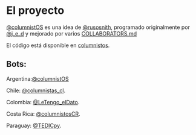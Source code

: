 # El proyecto

[@columnistOS] es una idea de [@rusosnith](https://twitter.com/rusosnith), programado originalmente por [@j_e_d](https://twitter.com/j_e_d) y mejorado por varios [COLLABORATORS.md]

El código está disponible en [columnistos].

## Bots:

Argentina:[@columnistOS]

Chile: [@columnistas_cl](https://twitter.com/columnistas_cl).

Colombia: [@LeTengo_elDato](https://twitter.com/LeTengo_elDato).

Costa Rica: [@columnistosCR](https://twitter.com/columnistoscr).

Paraguay: [@TEDICpy](https://twitter.com/TEDICpy).


[@columnistos]: https://twitter.com/columnistos
[columnistos]: https://github.com/columnistos/columnistos
[COLLABORATORS.md]: https://github.com/columnistos/columnistos/COLLABORATORS.md
